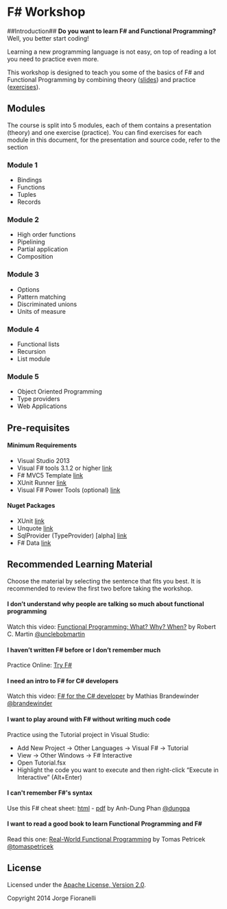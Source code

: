 F# Workshop
==============

##Introduction##
**Do you want to learn F# and Functional Programming?** Well, you better start coding!

Learning a new programming language is not easy, on top of reading a lot you need to practice even more.

This workshop is designed to teach you some of the basics of F# and Functional Programming by combining theory ([slides](https://github.com/jorgef/fsharpworkshop/raw/master/FSharpWorkshop_Slides.pdf)) and practice ([exercises](https://github.com/jorgef/fsharpworkshop/raw/master/FSharpWorkshop_Exercises.pdf)).

## Modules ##

The course is split into 5 modules, each of them contains a presentation (theory) and one exercise (practice). You can find exercises for each module in this document, for the presentation and source code, refer to the section 
 

### Module 1 ###
- Bindings
- Functions
- Tuples
- Records

### Module 2 ###
- High order functions
- Pipelining
- Partial application
- Composition

### Module 3 ###
- Options
- Pattern matching
- Discriminated unions
- Units of measure

### Module 4 ###
- Functional lists
- Recursion
- List module

### Module 5 ###
- Object Oriented Programming
- Type providers
- Web Applications


## Pre-requisites ##

#### Minimum Requirements ####
- Visual Studio 2013
- Visual F# tools 3.1.2 or higher [link](http://www.microsoft.com/en-au/download/details.aspx?id=44011)
- F# MVC5 Template [link](http://visualstudiogallery.msdn.microsoft.com/39ae8dec-d11a-4ac9-974e-be0fdadec71b)
- XUnit Runner [link](http://visualstudiogallery.msdn.microsoft.com/463c5987-f82b-46c8-a97e-b1cde42b9099)
- Visual F# Power Tools (optional)  [link](http://visualstudiogallery.msdn.microsoft.com/136b942e-9f2c-4c0b-8bac-86d774189cff)


#### Nuget Packages ####
- XUnit [link](https://www.nuget.org/packages/xunit/)
- Unquote [link](https://www.nuget.org/packages/Unquote/)
- SqlProvider (TypeProvider) [alpha] [link](http://www.nuget.org/packages/SQLProvider/0.0.9-alpha)
- F# Data [link](http://www.nuget.org/packages/FSharp.Data/)


## Recommended Learning Material ##

Choose the material by selecting the sentence that fits you best. It is recommended to review the first two before taking the workshop.

#### I don’t understand why people are talking so much about functional programming ####

Watch this video: [Functional Programming: What? Why? When?](https://vimeo.com/97514630) by Robert C. Martin [@unclebobmartin](https://twitter.com/unclebobmartin)

#### I haven’t written F# before or I don’t remember much ####

Practice Online: [Try F#](http://www.tryfsharp.org)

#### I need an intro to F# for C# developers ####

Watch this video: [F# for the C# developer](http://youtu.be/H0pS5UnVa2E) by Mathias Brandewinder [@brandewinder](https://twitter.com/brandewinder)

#### I want to play around with F# without writing much code ####

Practice using the Tutorial project in Visual Studio:

- Add New Project -> Other Languages -> Visual F# -> Tutorial
- View -> Other Windows -> F# Interactive
- Open Tutorial.fsx
- Highlight the code you want to execute and then right-click “Execute in Interactive” (Alt+Enter)

#### I can't remember F#'s syntax ####

Use this F# cheat sheet: [html](http://dungpa.github.io/fsharp-cheatsheet/) - [pdf](https://github.com/dungpa/fsharp-cheatsheet/raw/gh-pages/fsharp-cheatsheet.pdf) by Anh-Dung Phan [@dungpa](https://twitter.com/dungpa)

#### I want to read a good book to learn Functional Programming and F# ####

Read this one: [Real-World Functional Programming](http://www.manning.com/petricek/) by Tomas Petricek [@tomaspetricek](https://twitter.com/tomaspetricek) 

## License ##
Licensed under the [Apache License, Version 2.0](http://www.apache.org/licenses/LICENSE-2.0).

Copyright 2014 Jorge Fioranelli
